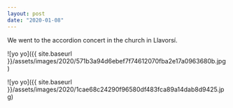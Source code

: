 ```yaml
---
layout: post
date: "2020-01-08"
---
```


We went to the accordion concert in the church in Llavorsí.

![yo yo]({{ site.baseurl }}/assets/images/2020/571b3a94d6ebef7f74612070fba2e17a0963680b.jpg)

![yo yo]({{ site.baseurl }}/assets/images/2020/1cae68c24290f96580df483fca89a14dab8d9425.jpg)
